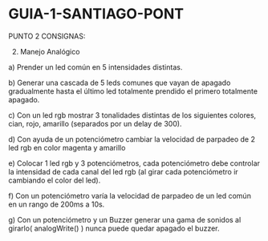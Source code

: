 # GUIA-1-SANTIAGO-PONT
PUNTO 2 CONSIGNAS:


2) Manejo Analógico

a) Prender un led común en 5 intensidades distintas.

b) Generar una cascada de 5 leds comunes que  vayan de apagado gradualmente hasta el último led totalmente prendido el primero totalmente apagado.

c) Con un led rgb mostrar 3 tonalidades distintas de los siguientes colores,  cian, rojo, amarillo (separados por un delay de 300).

d) Con ayuda de un potenciómetro cambiar la velocidad de parpadeo de 2 led rgb en color magenta y amarillo

e) Colocar 1 led rgb y 3 potenciómetros, cada potenciómetro debe controlar la intensidad de cada canal del led rgb (al girar cada potenciómetro  ir cambiando el color del led).

f) Con un potenciómetro varía la velocidad de parpadeo de un led común en un rango de 200ms a 10s.

g) Con un potenciómetro y un Buzzer generar una gama de sonidos al girarlo( analogWrite() ) nunca puede quedar apagado el buzzer.


